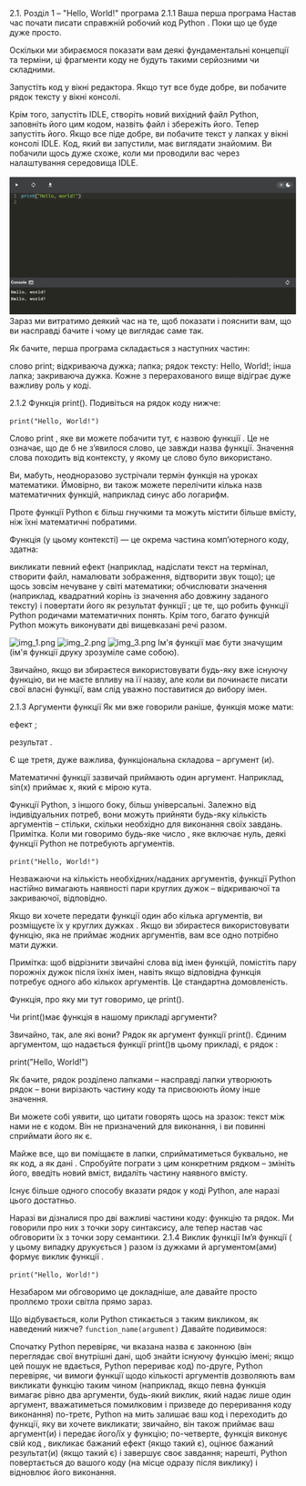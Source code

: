 
2.1. Розділ 1 – "Hello, World!" програма
2.1.1 Ваша перша програма
Настав час почати писати справжній робочий код Python . Поки що це буде дуже просто.

Оскільки ми збираємося показати вам деякі фундаментальні концепції та терміни, ці фрагменти коду не будуть такими серйозними чи складними.

Запустіть код у вікні редактора. Якщо тут все буде добре, ви побачите рядок тексту у вікні консолі.

Крім того, запустіть IDLE, створіть новий вихідний файл Python, заповніть його цим кодом, назвіть файл і збережіть його. Тепер запустіть його. Якщо все піде добре, ви побачите текст у лапках у вікні консолі IDLE. Код, який ви запустили, має виглядати знайомим. Ви побачили щось дуже схоже, коли ми проводили вас через налаштування середовища IDLE.

![img.png](img.png)
Зараз ми витратимо деякий час на те, щоб показати і пояснити вам, що ви насправді бачите і чому це виглядає саме так.

Як бачите, перша програма складається з наступних частин:

слово print;
відкриваюча дужка;
лапка;
рядок тексту: Hello, World!;
інша лапка;
закриваюча дужка.
Кожне з перерахованого вище відіграє дуже важливу роль у коді.

2.1.2 Функція print().
Подивіться на рядок коду нижче:

```print("Hello, World!")```

Слово print , яке ви можете побачити тут, є назвою функції . Це не означає, що де б не з’явилося слово, це завжди назва функції. Значення слова походить від контексту, у якому це слово було використано.

Ви, мабуть, неодноразово зустрічали термін функція на уроках математики. Ймовірно, ви також можете перелічити кілька назв математичних функцій, наприклад синус або логарифм.

Проте функції Python є більш гнучкими та можуть містити більше вмісту, ніж їхні математичні побратими.

Функція (у цьому контексті) — це окрема частина комп’ютерного коду, здатна:

викликати певний ефект (наприклад, надіслати текст на термінал, створити файл, намалювати зображення, відтворити звук тощо); це щось зовсім нечуване у світі математики;
обчислювати значення (наприклад, квадратний корінь із значення або довжину заданого тексту) і повертати його як результат функції ; це те, що робить функції Python родичами математичних понять.
Крім того, багато функцій Python можуть виконувати дві вищевказані речі разом.

![img_1.png](img_1.png)
![img_2.png](img_2.png)
![img_3.png](img_3.png)
Ім'я функції має бути значущим (ім'я функції друку зрозуміле саме собою).

Звичайно, якщо ви збираєтеся використовувати будь-яку вже існуючу функцію, ви не маєте впливу на її назву, але коли ви починаєте писати свої власні функції, вам слід уважно поставитися до вибору імен.

2.1.3 Аргументи функції
Як ми вже говорили раніше, функція може мати:

ефект ;

результат .

Є ще третя, дуже важлива, функціональна складова – аргумент (и).

Математичні функції зазвичай приймають один аргумент. Наприклад, sin(x) приймає x, який є мірою кута.

Функції Python, з іншого боку, більш універсальні. Залежно від індивідуальних потреб, вони можуть прийняти будь-яку кількість аргументів – стільки, скільки необхідно для виконання своїх завдань. Примітка. Коли ми говоримо будь-яке число , яке включає нуль, деякі функції Python не потребують аргументів.

```print("Hello, World!")```

Незважаючи на кількість необхідних/наданих аргументів, функції Python настійно вимагають наявності пари круглих дужок – відкриваючої та закриваючої, відповідно.

Якщо ви хочете передати функції один або кілька аргументів, ви розміщуєте їх у круглих дужках . Якщо ви збираєтеся використовувати функцію, яка не приймає жодних аргументів, вам все одно потрібно мати дужки.

Примітка: щоб відрізнити звичайні слова від імен функцій, помістіть пару порожніх дужок після їхніх імен, навіть якщо відповідна функція потребує одного або кількох аргументів. Це стандартна домовленість.

Функція, про яку ми тут говоримо, це print().

Чи print()має функція в нашому прикладі аргументи?

Звичайно, так, але які вони?
Рядок як аргумент функції print().
Єдиним аргументом, що надається функції print()в цьому прикладі, є рядок :

print("Hello, World!")

Як бачите, рядок розділено лапками – насправді лапки утворюють рядок – вони вирізають частину коду та присвоюють йому інше значення.

Ви можете собі уявити, що цитати говорять щось на зразок: текст між нами не є кодом. Він не призначений для виконання, і ви повинні сприймати його як є.

Майже все, що ви поміщаєте в лапки, сприйматиметься буквально, не як код, а як дані . Спробуйте пограти з цим конкретним рядком – змініть його, введіть новий вміст, видаліть частину наявного вмісту.

Існує більше одного способу вказати рядок у коді Python, але наразі цього достатньо.

Наразі ви дізналися про дві важливі частини коду: функцію та рядок. Ми говорили про них з точки зору синтаксису, але тепер настав час обговорити їх з точки зору семантики.
2.1.4 Виклик функції
Ім’я функції ( у цьому випадку друкується ) разом із дужками й аргументом(ами) формує виклик функції .


```print("Hello, World!")```
 
Незабаром ми обговоримо це докладніше, але давайте просто проллємо трохи світла прямо зараз.

Що відбувається, коли Python стикається з таким викликом, як наведений нижче?
```function_name(argument)```
Давайте подивимося:

Спочатку Python перевіряє, чи вказана назва є законною (він переглядає свої внутрішні дані, щоб знайти існуючу функцію імені; якщо цей пошук не вдається, Python перериває код)
по-друге, Python перевіряє, чи вимоги функції щодо кількості аргументів дозволяють вам викликати функцію таким чином (наприклад, якщо певна функція вимагає рівно два аргументи, будь-який виклик, який надає лише один аргумент, вважатиметься помилковим і призведе до переривання коду виконання)
по-третє, Python на мить залишає ваш код і переходить до функції, яку ви хочете викликати; звичайно, він також приймає ваш аргумент(и) і передає його/їх у функцію;
по-четверте, функція виконує свій код , викликає бажаний ефект (якщо такий є), оцінює бажаний результат(и) (якщо такий є) і завершує своє завдання;
нарешті, Python повертається до вашого коду (на місце одразу після виклику) і відновлює його виконання.

